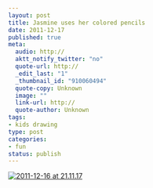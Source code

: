 ```yaml
--- 
layout: post
title: Jasmine uses her colored pencils
date: 2011-12-17
published: true
meta: 
  audio: http://
  aktt_notify_twitter: "no"
  quote-url: http://
  _edit_last: "1"
  _thumbnail_id: "910060494"
  quote-copy: Unknown
  image: ""
  link-url: http://
  quote-author: Unknown
tags: 
- kids drawing
type: post
categories: 
- fun
status: publish
---
```



[![](http://media.eick.us/2011/12/2011-12-16-at-21.11.17-500x378.jpg "2011-12-16 at 21.11.17")](http://media.eick.us/2011/12/2011-12-16-at-21.11.17.jpg)
